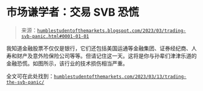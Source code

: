 <!--yml

分类：未分类

日期：2024-05-18 01:32:08

-->

# 市场谦学者：交易 SVB 恐慌

> 来源：[`humblestudentofthemarkets.blogspot.com/2023/03/trading-svb-panic.html#0001-01-01`](https://humblestudentofthemarkets.blogspot.com/2023/03/trading-svb-panic.html#0001-01-01)

我知道金融股票不仅仅是银行，它们还包括美国运通等金融集团、证券经纪商、人寿和财产及意外险保险公司等等。但请记住这一天。这将是你与孙辈们津津乐道的金融恐慌。如图所示，该行业的技术损伤相当严重。

全文可在此处找到：[`humblestudentofthemarkets.com/2023/03/13/trading-the-svb-panic/`](https://humblestudentofthemarkets.com/2023/03/13/trading-the-svb-panic/)
